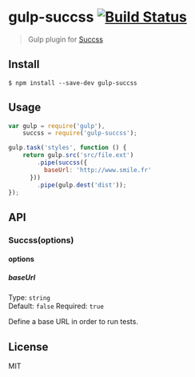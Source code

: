 # gulp-succss [![Build Status](https://travis-ci.org/f4bien/gulp-succss.svg?branch=master)](https://travis-ci.org/f4bien/gulp-succss)

> Gulp plugin for [Succss](https://github.com/B2F/Succss)


## Install

```
$ npm install --save-dev gulp-succss
```


## Usage

```js
var gulp = require('gulp'),
    succss = require('gulp-succss');

gulp.task('styles', function () {
	return gulp.src('src/file.ext')
		.pipe(succss({
		  baseUrl: 'http://www.smile.fr'
	  }))
		.pipe(gulp.dest('dist'));
});
```


## API

### Succss(options)

#### options

##### baseUrl

Type: `string`  
Default: `false`
Required: `true`

Define a base URL in order to run tests.


## License

MIT
